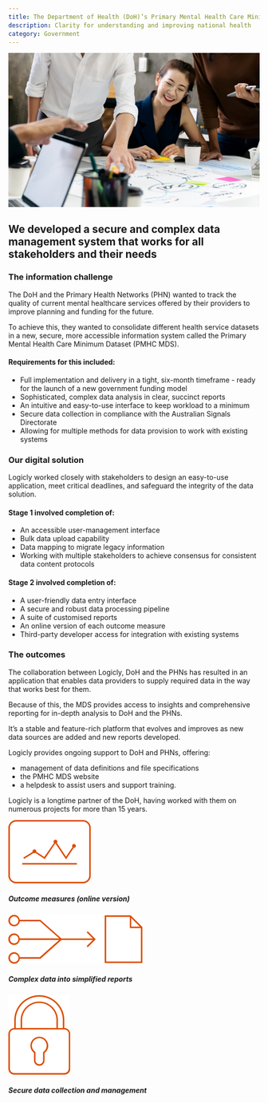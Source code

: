 ```yaml
---
title: The Department of Health (DoH)’s Primary Mental Health Care Minimum Dataset
description: Clarity for understanding and improving national health
category: Government
---
```

<div class="grid grid-cols-12">

<div class="col-span-12 project-images">
    <img src="/Projects/Images/6_Department_of_Health_Primary_Mental_Health_Care_Minimum_Dataset/Department-of-Health-Primary-Mental-Health-Care-Minimum-Dataset-coworkers-on-table.jpg" />
</div>


<div class="col-span-12 lg:col-span-9 project-text lg:order-last">
<div>

## We developed a secure and complex data management system that works for all stakeholders and their needs

### The information challenge
The DoH and the Primary Health Networks (PHN) wanted to track the quality of current mental healthcare services offered by their providers to improve planning and funding for the future.

To achieve this, they wanted to consolidate different health service datasets in a new, secure, more accessible information system called the Primary Mental Health Care Minimum Dataset (PMHC MDS).

#### Requirements for this included:
<div class="project-text-list">
  <ul>
    <li>Full implementation and delivery in a tight, six-month timeframe - ready for the launch of a new government funding model</li>
    <li>Sophisticated, complex data analysis in clear, succinct reports</li>
    <li>An intuitive and easy-to-use interface to keep workload to a minimum</li>
    <li>Secure data collection in compliance with the Australian Signals Directorate</li>
    <li>Allowing for multiple methods for data provision to work with existing systems</li>
  </ul>
</div>

### Our digital solution
Logicly worked closely with stakeholders to design an easy-to-use application, meet critical deadlines, and safeguard the integrity of the data solution.

#### Stage 1 involved completion of:
<div class="project-text-list">
  <ul>
    <li>An accessible user-management interface</li>
    <li>Bulk data upload capability</li>
    <li>Data mapping to migrate legacy information</li>
    <li>Working with multiple stakeholders to achieve consensus for consistent data content protocols</li>
  </ul>
</div>

#### Stage 2 involved completion of:
<div class="project-text-list">
  <ul>
    <li>A user-friendly data entry interface</li>
    <li>A secure and robust data processing pipeline</li>
    <li>A suite of customised reports</li>
    <li>An online version of each outcome measure</li>
    <li>Third-party developer access for integration with existing systems</li>
  </ul>
</div>

### The outcomes
The collaboration between Logicly, DoH and the PHNs has resulted in an application that enables data providers to supply required data in the way that works best for them.

Because of this, the MDS provides access to insights and comprehensive reporting for in-depth analysis to DoH and the PHNs.

It’s a stable and feature-rich platform that evolves and improves as new data sources are added and new reports developed.
  
Logicly provides ongoing support to DoH and PHNs, offering:
<div class="project-text-list">
  <ul>
    <li>management of data definitions and file specifications</li>
    <li>the PMHC MDS website</li>
    <li>a helpdesk to assist users and support training.</li>
  </ul>
</div>
  
Logicly is a longtime partner of the DoH, having worked with them on numerous projects for more than 15 years.


</div>
</div>


<div class="col-span-12 lg:col-span-3 icons-sidebar">
<div>
<img src="/Projects/Icons/6_Department_of_Health_Primary_Mental_Health_Care_Minimum_Dataset/Outcome_measures_online_version.svg" />

##### Outcome measures (online version)
</div>

<div>
<img src="/Projects/Icons/6_Department_of_Health_Primary_Mental_Health_Care_Minimum_Dataset/Complex_data_into_simplified_reports.svg" />

##### Complex data into simplified reports
</div>

<div class="icons-sidebar-last">
<img src="/Projects/Icons/6_Department_of_Health_Primary_Mental_Health_Care_Minimum_Dataset/Secure_data_collection_and_management.svg" />

##### Secure data collection and management
</div>
</div>

</div>
